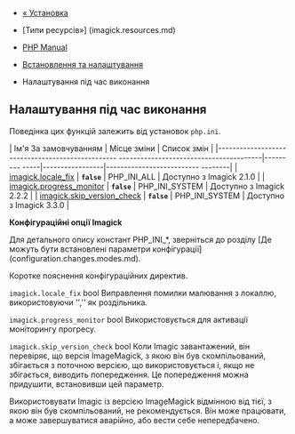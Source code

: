 - [« Установка](imagick.installation.md)
- [Типи ресурсів»] (imagick.resources.md)

- [PHP Manual](index.md)
- [Встановлення та налаштування](imagick.setup.md)
- Налаштування під час виконання

## Налаштування під час виконання

Поведінка цих функцій залежить від установок `php.ini`.

| Ім'я За замовчуванням | Місце зміни | Список змін |
|------------------------------------------------- ----------------------------------------|--------- -----|-----------------|-------------------------- --------|
| [imagick.locale_fix](imagick.configuration.md#ini.imagick.locale-fix) | **`false`** | PHP_INI_ALL | Доступно з Imagick 2.1.0 |
| [imagick.progress_monitor](imagick.configuration.md#ini.imagick.progress-monitor) | **`false`** | PHP_INI_SYSTEM | Доступно з Imagick 2.2.2 |
| [imagick.skip_version_check](imagick.configuration.md#ini.imagick.skip-version-check) | **`false`** | PHP_INI_SYSTEM | Доступно з Imagick 3.3.0 |

**Конфігураційні опції Imagick**

Для детального опису констант PHP_INI\_\*, зверніться до розділу [Де
можуть бути встановлені параметри
конфігурації] (configuration.changes.modes.md).

Коротке пояснення конфігураційних директив.

`imagick.locale_fix` bool
Виправлення помилки малювання з локаллю, використовуючи '','' як
роздільника.

`imagick.progress_monitor` bool
Використовується для активації моніторингу прогресу.

`imagick.skip_version_check` bool
Коли Imagic завантажений, він перевіряє, що версія ImageMagick, з якою
він був скомпільований, збігається з поточною версією, що використовується і, якщо
не збігається, виводить попередження. Це попередження можна придушити,
встановивши цей параметр.

Використовувати Imagic із версією ImageMagick відмінною від тієї, з якою він
був скомпільований, не рекомендується. Він може працювати, а може
завершуватися аварійно, або вести себе непередбачено.
